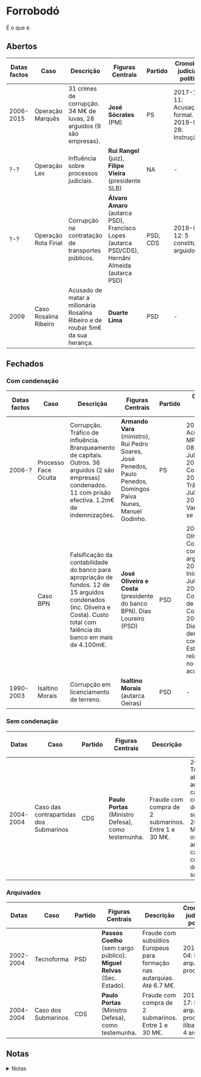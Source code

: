 # Forrobodó
É o que é.

## Abertos

| Datas factos  | Caso                  | Descrição | Figuras Centrais | Partido | Cronologia judicial e política  | Links |
| ------------- | --------------------- | --------- | ---------------- | ------- | ------------------------------- | ----- |
| 2006-2015     | Operação Marquês      | 31 crimes de corrupção. 34 M€ de luvas, 28 arguidos (9 são empresas). | **José Sócrates** (PM) | PS | 2017-10-11: Acusação formal. 2019-01-28: Instrução. | [1](https://pt.wikipedia.org/wiki/Operação_Marquês) |
| ?-?           | Operação Lex          | Influência sobre processos judiciais. | **Rui Rangel** (juiz), **Filipe Vieira** (presidente SLB) | NA | - | [1](https://pt.wikipedia.org/wiki/Operação_Marquês) |
| ?-?           | Operação Rota Final   | Corrupção na contratação de transportes públicos.  | **Álvaro Amaro** (autarca PSD), Francisco Lopes (autarca PSD/CDS), Hernâni Almeida (autarca PSD) | PSD, CDS | 2019-06-12: 5 constituidos arguidos. | [1](https://www.noticiasaominuto.com/pais/1270239/rota-final-cinco-arguidos-constituidos-incluindo-ex-autarca-do-psd) |
| 2009          | Caso Rosalina Ribeiro | Acusado de matar a milionária Rosalina Ribeiro e de roubar 5m€ da sua herança. | **Duarte Lima**   | PSD | - | [1](https://pt.wikipedia.org/wiki/Duarte_Lima) |

## Fechados

### Com condenação

| Datas factos  | Caso                  | Descrição | Figuras Centrais | Partido | Cronologia judicial e política  | Links |
| ------------- | --------------------- | --------- | ---------------- | ------- | ------------------------------- | ----- |
| 2006-?        | Processo Face Oculta  | Corrupção. Tráfico de influência. Branqueamento de capitais. Outros. 36 arguidos (2 são empresas) condenados. 11 com prisão efectiva. 1.2m€ de indemnizações.  | **Armando Vara** (ministro), Rui Pedro Soares, José Penedos, Paulo Penedos, Domingos Paiva Nunes, Manuel Godinho. | PS | 2010-10-27: Acusação pelo MP. 2011-11-08: Início do Julgamento. 2014-09-05: Condenação. 2018-12-27: Trânsito em Julgado. 2019-04-30: Vara desfilia-se do PS.| [1](https://pt.wikipedia.org/wiki/Processo_Face_Oculta), [2](https://www.dn.pt/poder/interior/cronologia-armando-vara-e-o-processo-face-oculta-10428456.html)|
|               | Caso BPN              | Falsificação da contabilidade do banco para apropriação de fundos. 12 de 15 arguídos condenados (inc. Oliveira e Costa). Custo total com falência do banco em mais de 4.100m€. | **José Oliveira e Costa** (presidente do banco BPN). Dias Loureiro (PSD) | PSD | 2008-11-20: Oliveira e Costa detido e constituido arguido. 2010-12-15: Início do Julgamento. 2009-05-24: Condenação de Oliveira e Costa e outros. 2009-05-27: Dias Loureiro demite-se de conselheiro de Estado por relacionamento no caso (não acusado). | [1](https://pt.wikipedia.org/wiki/Caso_BPN), [2](https://eco.sapo.pt/2018/12/19/bpn-ja-custa-mais-de-4-000-milhoes-aos-cofres-do-estado/) |
| 1990-2003     | Isaltino Morais       | Corrupção em licenciamento de terreno. | **Isaltino Morais** (autarca Oeiras) | PSD | - | [1](https://www.tsf.pt/portugal/justica/interior/isaltino-morais-condenado-a-sete-anos-de-prisao-e-perda-de-mandato-1324855.html) |

### Sem condenação

| Datas     | Caso                  | Partido   | Figuras Centrais | Descrição  | Cronologia judicial e política  | Links |
| --------- | --------------------- | --------- | ---------------- | ---------- | ------------------------------- | ----- |
| 2004-2004 | Caso das contrapartidas dos Submarinos   | CDS       | **Paulo Portas** (Ministro Defesa), como testemunha. | Fraude com compra de 2 submarinos. Entre 1 e 30 M€. | 2014-02-14: Tribunal absolve os 10 arguidos no caso das contrapartidas dos submarinos. 2014-12-17: MP absolve os 10 arguidos no caso das contrapartidas dos submarinos. | [1](https://pt.wikipedia.org/wiki/Caso_das_contrapartidas_dos_submarinos), [2](https://www.publico.pt/2014/02/14/sociedade/noticia/absolvidos-todos-os-dez-arguidos-no-processo-dos-submarinos-1623689)|


### Arquivados

| Datas     | Caso                  | Partido   | Figuras Centrais | Descrição  | Cronologia judicial e política  | Links |
| --------- | --------------------- | --------- | ---------------- | ---------- | ------------------------------- | ----- |
| 2002-2004 | Tecnoforma            | PSD       | **Passos Coelho** (sem cargo público). **Miguel Relvas** (Sec. Estado). | Fraude com subsídios Europeus para formação nas autarquias. Até 6.7 M€. | 2017-09-04: MP arquiva processo. | [1](https://observador.pt/2017/09/13/tecnoforma-ministerio-publico-arquiva-processo-contra-passos-coelho-e-miguel-relvas/), [2](http://dciap.ministeriopublico.pt/pagina/arquivamento-de-inquerito-tecnoforma) [3](https://sol.sapo.pt/artigo/588889/tecnoforma-mp-arquiva-caso-contra-parecer-da-comissao-europeia)|
| 2004-2004 | Caso dos Submarinos   | CDS       | **Paulo Portas** (Ministro Defesa), como testemunha. | Fraude com compra de 2 submarinos. Entre 1 e 30 M€. | 2014-12-17: MP arquiva o processo, ilibando os 4 arguidos. | [1](https://pt.wikipedia.org/wiki/Caso_dos_submarinos), [2](https://www.jornaldenegocios.pt/economia/justica/detalhe/paulo_portas_ouvido_como_testemunha_no_ambito_do_processo_dos_submarinos), [3](https://www.jn.pt/seguranca/interior/caso-dos-submarinos-arquivado-4302167.html)|


## Notas
<details><summary>Notas </summary>

- Datas: anos dos ilícitos relevantes.
- Caso: nome da investigação ou nome comum.
- Partido: Partido ou partidos aos quais as Figuras centrais estavam ligadas durante os ilícitos de relevo.
- Figuras Centrais: Pessoas com peso no processo. Apresentam-se os cargos que possuiam à data.
- Descrição: alguns factos sobre a dimensão do processo.
- Links: ligações a agregadores (wikipedia) ou a notícias relevantes.
- Cronologia: historial de eventos relacionados com o processo.

</details>
